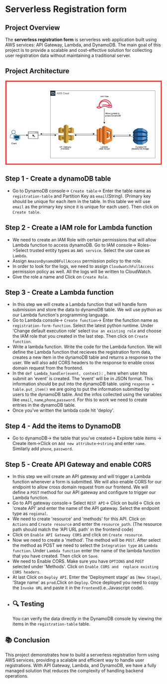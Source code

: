 # Serverless Registration form
## Project Overview
The **serverless registration form** is serverless web application built using AWS services: API Gateway, Lambda, and DynamoDB. The main goal of this project is to provide a scalable and cost-effective solution for collecting user registration data without maintaining a traditional server.
## Project Architecture
![Diagram explaining the architecture of this project](Images/Architecture-diagram.png)
## Step 1 - Create a dynamoDB table
* Go to DynamoDB console-> `Create table`-> Enter the table name as `registration-table` and Partition Key as `email`(String).
  (Primary key should be unique for each item in the table. In this table we will use `email` as the primary key since it is
  unique for each user). Then click on `Create table`.
## Step 2 - Create a IAM role for Lambda function
* We need to create an IAM Role with certain permissions that will allow Lambda function to access dynamoDB. Go to IAM console->
  Roles->Select trusted entity types as `AWS service`. Select the use case as `Lambda`.
* Assign `AmazonDynamoDBFullAccess` permission policy to the role.
* In order to look for the logs, we need to assign `CloudwatchFullAccess` permission policy as well. All the logs will be 
  written to CloudWatch.
* Give the role a name and Click on `Create Role`.
## Step 3 - Create a Lambda function
* In this step we will create a Lambda function that will handle form submission and store the data to dynamoDB table. We
  will use python as our Lambda function's programming language. 
* Go to Lambda console-> `Create function`-> Enter the function name as `registration-form-function`. Select the latest
  python runtime. Under 'Change default execution role' select `Use an existing role` and choose the IAM role that you
  created in the last step. Then click on `Create function`.
* Write a lambda function. Write the code for the Lambda function. We will define the Lambda function that recieves the 
  registration form data, creates a new item in the dynamoDB table and returns a response to the user. We will also add CORS 
  headers to the response to enable cross domain request from the frontend.
* In the `def Lambda_handler(event, context):` , here when user hits submit an 'event' is created. The 'event' will be in 
  JSON format. This information should be put into the dynamoDB table. using `response = table.put_item()` we are going to 
  put the information submitted by users to the dynamoDB table. And the infos collected using the variables like `email`, 
  `name`,`phone`,`password`. For this to work we need to create entries in the dynamoDB table.
* Once you've written the lambda code hit 'deploy'.
## Step 4 - Add the items to DynamoDB
* Go to dynamoDB-> the table that you've created-> Explore table items -> Create item->Click on `Add new attribute`->`string`
  and enter `name`. Similarly add `phone`, `password`.
## Step 5 - Create API Gateway and enable CORS
* In this step we will create an API gateway and will trigger a Lambda function whenever a form is submitted. We will also 
  enable CORS for our endpoint to allow cross domain request from our frontend. We will define a `POST` method for our API 
  gateway and configure to trigger our Lambda function.
* Go to API gateway console-> Select `REST API`-> Click on build-> Click on 'create API' and enter the name of the API 
  gateway. Select the endpoint type as `regional`.
* We need to create 'resource' and 'methods' for this API. Click on `Actions` and `Create resource` and enter the 
  `resource_path`. (The resource path should match the 'API URL path' in the frontend code)
* Click on `Enable API Gateway CORS` and click on `Create resource`.
* Now we need to create a 'method'. The method will be `POST`. After select the method as POST we need to select the 
  `Integration type` as `Lambda function`. Under `Lambda function` enter the name of the lambda function that you have 
  created. Then click on `Save`.
* We need to Enable CORS. Make sure you have `OPTIONS` and `POST` selected under 'Methods'. Click on `Enable CORS and 
  replace existing CORS headers`.
* At last Click on `Deploy API`. Enter the 'Deployment stage' as `[New Stage]`, 'Stage name' as `prod`.Click on `Deploy`.
  Once deployed you need to copy the `Invoke URL` and paste it in the `Frontend`(i.e..Javascript code).
* ## 🔍 Testing
  You can verify the data directly in the DynamoDB console by viewing the items in the `registration-table` table.
## 📚 Conclusion
  This project demonstrates how to build a serverless registration form using AWS services, providing a scalable and 
  efficient way to handle user registrations. With API Gateway, Lambda, and DynamoDB, we have a fully managed solution that 
  reduces the complexity of handling backend operations.
